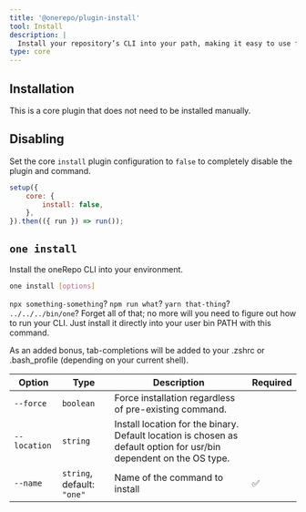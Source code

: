 ```yaml
---
title: '@onerepo/plugin-install'
tool: Install
description: |
  Install your repository’s CLI into your path, making it easy to use from anywhere!
type: core
---
```


## Installation

This is a core plugin that does not need to be installed manually.

## Disabling

Set the core `install` plugin configuration to `false` to completely disable the plugin and command.

```js {3}
setup({
	core: {
		install: false,
	},
}).then(({ run }) => run());
```

<!-- start-onerepo-sentinel -->

## `one install`

Install the oneRepo CLI into your environment.

```sh
one install [options]
```

`npx something-something`? `npm run what`? `yarn that-thing`? `../../../bin/one`? Forget all of that; no more will you need to figure out how to run your CLI. Just install it directly into your user bin PATH with this command.

As an added bonus, tab-completions will be added to your .zshrc or .bash_profile (depending on your current shell).

| Option       | Type                       | Description                                                                                                         | Required |
| ------------ | -------------------------- | ------------------------------------------------------------------------------------------------------------------- | -------- |
| `--force`    | `boolean`                  | Force installation regardless of pre-existing command.                                                              |          |
| `--location` | `string`                   | Install location for the binary. Default location is chosen as default option for usr/bin dependent on the OS type. |          |
| `--name`     | `string`, default: `"one"` | Name of the command to install                                                                                      | ✅       |

<!-- end-onerepo-sentinel -->
